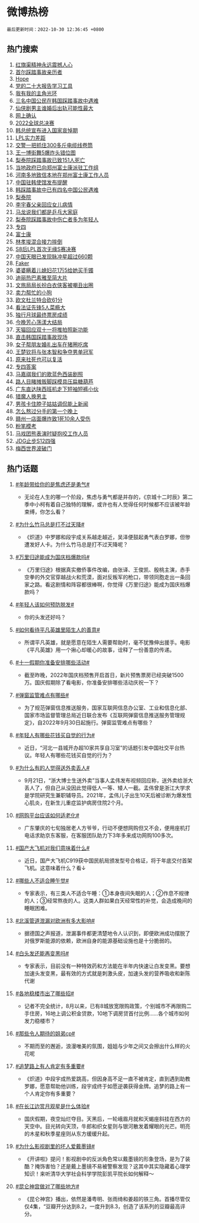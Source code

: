 # 微博热榜

`最后更新时间：2022-10-30 12:36:45 +0800`

## 热门搜索

1. [红旗渠精神永远震撼人心](https://m.weibo.cn/search?containerid=100103type%3D1%26t%3D10%26q%3D%23%E7%BA%A2%E6%97%97%E6%B8%A0%E7%B2%BE%E7%A5%9E%E6%B0%B8%E8%BF%9C%E9%9C%87%E6%92%BC%E4%BA%BA%E5%BF%83%23&stream_entry_id=51&isnewpage=1&extparam=seat%3D1%26c_type%3D51%26filter_type%3Drealtimehot%26pos%3D0%26dgr%3D0%26cate%3D10103%26display_time%3D1667104604%26pre_seqid%3D1667104283178921328164&luicode=10000011&lfid=106003type%253D25%2526t%253D3%2526disable_hot%253D1%2526filter_type%253Drealtimehot)
1. [首尔踩踏事故亲历者](https://m.weibo.cn/search?containerid=100103type%3D1%26t%3D10%26q%3D%23%E9%A6%96%E5%B0%94%E8%B8%A9%E8%B8%8F%E4%BA%8B%E6%95%85%E4%BA%B2%E5%8E%86%E8%80%85%23&stream_entry_id=31&isnewpage=1&extparam=seat%3D1%26realpos%3D1%26pos%3D0%26band_rank%3D1%26dgr%3D0%26flag%3D1%26c_type%3D31%26q%3D%2523%25E9%25A6%2596%25E5%25B0%2594%25E8%25B8%25A9%25E8%25B8%258F%25E4%25BA%258B%25E6%2595%2585%25E4%25BA%25B2%25E5%258E%2586%25E8%2580%2585%2523%26filter_type%3Drealtimehot%26cate%3D0%26lcate%3D5001%26display_time%3D1667104604%26pre_seqid%3D1667104283178921328164&luicode=10000011&lfid=106003type%253D25%2526t%253D3%2526disable_hot%253D1%2526filter_type%253Drealtimehot)
1. [Hope](https://m.weibo.cn/search?containerid=100103type%3D1%26t%3D10%26q%3DHope&stream_entry_id=31&isnewpage=1&extparam=seat%3D1%26realpos%3D2%26pos%3D1%26band_rank%3D2%26dgr%3D0%26flag%3D16%26c_type%3D31%26q%3DHope%26filter_type%3Drealtimehot%26cate%3D0%26lcate%3D5001%26display_time%3D1667104604%26pre_seqid%3D1667104283178921328164&luicode=10000011&lfid=106003type%253D25%2526t%253D3%2526disable_hot%253D1%2526filter_type%253Drealtimehot)
1. [党的二十大报告学习工具](https://m.weibo.cn/search?containerid=100103type%3D1%26t%3D10%26q%3D%23%E5%85%9A%E7%9A%84%E4%BA%8C%E5%8D%81%E5%A4%A7%E6%8A%A5%E5%91%8A%E5%AD%A6%E4%B9%A0%E5%B7%A5%E5%85%B7%23&stream_entry_id=31&isnewpage=1&extparam=seat%3D1%26realpos%3D3%26pos%3D2%26band_rank%3D3%26dgr%3D0%26flag%3D0%26c_type%3D31%26q%3D%2523%25E5%2585%259A%25E7%259A%2584%25E4%25BA%258C%25E5%258D%2581%25E5%25A4%25A7%25E6%258A%25A5%25E5%2591%258A%25E5%25AD%25A6%25E4%25B9%25A0%25E5%25B7%25A5%25E5%2585%25B7%2523%26filter_type%3Drealtimehot%26cate%3D0%26lcate%3D5001%26display_time%3D1667104604%26pre_seqid%3D1667104283178921328164&luicode=10000011&lfid=106003type%253D25%2526t%253D3%2526disable_hot%253D1%2526filter_type%253Drealtimehot)
1. [我有我的主角光环](https://m.weibo.cn/search?containerid=100103type%3D1%26t%3D10%26q%3D%23%E6%88%91%E6%9C%89%E6%88%91%E7%9A%84%E4%B8%BB%E8%A7%92%E5%85%89%E7%8E%AF%23&stream_entry_id=31&isnewpage=1&extparam=seat%3D1%26pos%3D3%26band_rank%3D4%26topic_ad%3D1%26dgr%3D0%26c_type%3D31%26q%3D%2523%25E6%2588%2591%25E6%259C%2589%25E6%2588%2591%25E7%259A%2584%25E4%25B8%25BB%25E8%25A7%2592%25E5%2585%2589%25E7%258E%25AF%2523%26filter_type%3Drealtimehot%26cate%3D0%26lcate%3D5001%26adid%3D169445%26display_time%3D1667104604%26pre_seqid%3D1667104283178921328164&luicode=10000011&lfid=106003type%253D25%2526t%253D3%2526disable_hot%253D1%2526filter_type%253Drealtimehot)
1. [三名中国公民在韩国踩踏事故中遇难](https://m.weibo.cn/search?containerid=100103type%3D1%26t%3D10%26q%3D%23%E4%B8%89%E5%90%8D%E4%B8%AD%E5%9B%BD%E5%85%AC%E6%B0%91%E5%9C%A8%E9%9F%A9%E5%9B%BD%E8%B8%A9%E8%B8%8F%E4%BA%8B%E6%95%85%E4%B8%AD%E9%81%87%E9%9A%BE%23&stream_entry_id=31&isnewpage=1&extparam=seat%3D1%26realpos%3D4%26pos%3D4%26band_rank%3D4%26dgr%3D0%26flag%3D16%26c_type%3D31%26q%3D%2523%25E4%25B8%2589%25E5%2590%258D%25E4%25B8%25AD%25E5%259B%25BD%25E5%2585%25AC%25E6%25B0%2591%25E5%259C%25A8%25E9%259F%25A9%25E5%259B%25BD%25E8%25B8%25A9%25E8%25B8%258F%25E4%25BA%258B%25E6%2595%2585%25E4%25B8%25AD%25E9%2581%2587%25E9%259A%25BE%2523%26filter_type%3Drealtimehot%26cate%3D0%26lcate%3D5001%26display_time%3D1667104604%26pre_seqid%3D1667104283178921328164&luicode=10000011&lfid=106003type%253D25%2526t%253D3%2526disable_hot%253D1%2526filter_type%253Drealtimehot)
1. [仙侠剧男主谁婚后出轨可能性最大](https://m.weibo.cn/search?containerid=100103type%3D1%26t%3D10%26q%3D%23%E4%BB%99%E4%BE%A0%E5%89%A7%E7%94%B7%E4%B8%BB%E8%B0%81%E5%A9%9A%E5%90%8E%E5%87%BA%E8%BD%A8%E5%8F%AF%E8%83%BD%E6%80%A7%E6%9C%80%E5%A4%A7%23&stream_entry_id=31&isnewpage=1&extparam=seat%3D1%26realpos%3D5%26pos%3D5%26band_rank%3D5%26dgr%3D0%26flag%3D0%26c_type%3D31%26q%3D%2523%25E4%25BB%2599%25E4%25BE%25A0%25E5%2589%25A7%25E7%2594%25B7%25E4%25B8%25BB%25E8%25B0%2581%25E5%25A9%259A%25E5%2590%258E%25E5%2587%25BA%25E8%25BD%25A8%25E5%258F%25AF%25E8%2583%25BD%25E6%2580%25A7%25E6%259C%2580%25E5%25A4%25A7%2523%26filter_type%3Drealtimehot%26cate%3D0%26lcate%3D5001%26display_time%3D1667104604%26pre_seqid%3D1667104283178921328164&luicode=10000011&lfid=106003type%253D25%2526t%253D3%2526disable_hot%253D1%2526filter_type%253Drealtimehot)
1. [网上确认](https://m.weibo.cn/search?containerid=100103type%3D1%26t%3D10%26q%3D%E7%BD%91%E4%B8%8A%E7%A1%AE%E8%AE%A4&stream_entry_id=31&isnewpage=1&extparam=seat%3D1%26realpos%3D6%26pos%3D6%26band_rank%3D6%26dgr%3D0%26flag%3D0%26c_type%3D31%26q%3D%25E7%25BD%2591%25E4%25B8%258A%25E7%25A1%25AE%25E8%25AE%25A4%26filter_type%3Drealtimehot%26cate%3D0%26lcate%3D5001%26display_time%3D1667104604%26pre_seqid%3D1667104283178921328164&luicode=10000011&lfid=106003type%253D25%2526t%253D3%2526disable_hot%253D1%2526filter_type%253Drealtimehot)
1. [2022全球总决赛](https://m.weibo.cn/search?containerid=100103type%3D1%26t%3D10%26q%3D%232022%E5%85%A8%E7%90%83%E6%80%BB%E5%86%B3%E8%B5%9B%23&stream_entry_id=31&isnewpage=1&extparam=seat%3D1%26pos%3D7%26band_rank%3D7%26topic_ad%3D1%26dgr%3D0%26c_type%3D31%26q%3D%25232022%25E5%2585%25A8%25E7%2590%2583%25E6%2580%25BB%25E5%2586%25B3%25E8%25B5%259B%2523%26filter_type%3Drealtimehot%26cate%3D0%26lcate%3D5001%26adid%3D169529%26display_time%3D1667104604%26pre_seqid%3D1667104283178921328164&luicode=10000011&lfid=106003type%253D25%2526t%253D3%2526disable_hot%253D1%2526filter_type%253Drealtimehot)
1. [韩总统宣布进入国家哀悼期](https://m.weibo.cn/search?containerid=100103type%3D1%26t%3D10%26q%3D%23%E9%9F%A9%E6%80%BB%E7%BB%9F%E5%AE%A3%E5%B8%83%E8%BF%9B%E5%85%A5%E5%9B%BD%E5%AE%B6%E5%93%80%E6%82%BC%E6%9C%9F%23&stream_entry_id=31&isnewpage=1&extparam=seat%3D1%26realpos%3D7%26pos%3D8%26band_rank%3D7%26dgr%3D0%26flag%3D2%26c_type%3D31%26q%3D%2523%25E9%259F%25A9%25E6%2580%25BB%25E7%25BB%259F%25E5%25AE%25A3%25E5%25B8%2583%25E8%25BF%259B%25E5%2585%25A5%25E5%259B%25BD%25E5%25AE%25B6%25E5%2593%2580%25E6%2582%25BC%25E6%259C%259F%2523%26filter_type%3Drealtimehot%26cate%3D0%26lcate%3D5001%26display_time%3D1667104604%26pre_seqid%3D1667104283178921328164&luicode=10000011&lfid=106003type%253D25%2526t%253D3%2526disable_hot%253D1%2526filter_type%253Drealtimehot)
1. [LPL实力差距](https://m.weibo.cn/search?containerid=100103type%3D1%26t%3D10%26q%3D%23LPL%E5%AE%9E%E5%8A%9B%E5%B7%AE%E8%B7%9D%23&stream_entry_id=31&isnewpage=1&extparam=seat%3D1%26realpos%3D8%26pos%3D9%26band_rank%3D8%26dgr%3D0%26flag%3D0%26c_type%3D31%26q%3D%2523LPL%25E5%25AE%259E%25E5%258A%259B%25E5%25B7%25AE%25E8%25B7%259D%2523%26filter_type%3Drealtimehot%26cate%3D0%26lcate%3D5001%26display_time%3D1667104604%26pre_seqid%3D1667104283178921328164&luicode=10000011&lfid=106003type%253D25%2526t%253D3%2526disable_hot%253D1%2526filter_type%253Drealtimehot)
1. [交警一把抓住300多斤电缆线卷筒](https://m.weibo.cn/search?containerid=100103type%3D1%26t%3D10%26q%3D%23%E4%BA%A4%E8%AD%A6%E4%B8%80%E6%8A%8A%E6%8A%93%E4%BD%8F300%E5%A4%9A%E6%96%A4%E7%94%B5%E7%BC%86%E7%BA%BF%E5%8D%B7%E7%AD%92%23&stream_entry_id=31&isnewpage=1&extparam=seat%3D1%26realpos%3D9%26pos%3D10%26band_rank%3D9%26dgr%3D0%26flag%3D1%26c_type%3D31%26q%3D%2523%25E4%25BA%25A4%25E8%25AD%25A6%25E4%25B8%2580%25E6%258A%258A%25E6%258A%2593%25E4%25BD%258F300%25E5%25A4%259A%25E6%2596%25A4%25E7%2594%25B5%25E7%25BC%2586%25E7%25BA%25BF%25E5%258D%25B7%25E7%25AD%2592%2523%26filter_type%3Drealtimehot%26cate%3D0%26lcate%3D5001%26display_time%3D1667104604%26pre_seqid%3D1667104283178921328164&luicode=10000011&lfid=106003type%253D25%2526t%253D3%2526disable_hot%253D1%2526filter_type%253Drealtimehot)
1. [王一博街舞5爆炸头错位图](https://m.weibo.cn/search?containerid=100103type%3D1%26t%3D10%26q%3D%23%E7%8E%8B%E4%B8%80%E5%8D%9A%E8%A1%97%E8%88%9E5%E7%88%86%E7%82%B8%E5%A4%B4%E9%94%99%E4%BD%8D%E5%9B%BE%23&stream_entry_id=31&isnewpage=1&extparam=seat%3D1%26realpos%3D10%26pos%3D11%26band_rank%3D10%26dgr%3D0%26flag%3D1%26c_type%3D31%26q%3D%2523%25E7%258E%258B%25E4%25B8%2580%25E5%258D%259A%25E8%25A1%2597%25E8%2588%259E5%25E7%2588%2586%25E7%2582%25B8%25E5%25A4%25B4%25E9%2594%2599%25E4%25BD%258D%25E5%259B%25BE%2523%26filter_type%3Drealtimehot%26cate%3D0%26lcate%3D5001%26display_time%3D1667104604%26pre_seqid%3D1667104283178921328164&luicode=10000011&lfid=106003type%253D25%2526t%253D3%2526disable_hot%253D1%2526filter_type%253Drealtimehot)
1. [梨泰院踩踏事故已致151人死亡](https://m.weibo.cn/search?containerid=100103type%3D1%26t%3D10%26q%3D%23%E6%A2%A8%E6%B3%B0%E9%99%A2%E8%B8%A9%E8%B8%8F%E4%BA%8B%E6%95%85%E5%B7%B2%E8%87%B4151%E4%BA%BA%E6%AD%BB%E4%BA%A1%23&stream_entry_id=31&isnewpage=1&extparam=seat%3D1%26realpos%3D11%26pos%3D12%26band_rank%3D11%26dgr%3D0%26flag%3D2%26c_type%3D31%26q%3D%2523%25E6%25A2%25A8%25E6%25B3%25B0%25E9%2599%25A2%25E8%25B8%25A9%25E8%25B8%258F%25E4%25BA%258B%25E6%2595%2585%25E5%25B7%25B2%25E8%2587%25B4151%25E4%25BA%25BA%25E6%25AD%25BB%25E4%25BA%25A1%2523%26filter_type%3Drealtimehot%26cate%3D0%26lcate%3D5001%26display_time%3D1667104604%26pre_seqid%3D1667104283178921328164&luicode=10000011&lfid=106003type%253D25%2526t%253D3%2526disable_hot%253D1%2526filter_type%253Drealtimehot)
1. [当地政府已向郑州富士康派驻工作组](https://m.weibo.cn/search?containerid=100103type%3D1%26t%3D10%26q%3D%23%E5%BD%93%E5%9C%B0%E6%94%BF%E5%BA%9C%E5%B7%B2%E5%90%91%E9%83%91%E5%B7%9E%E5%AF%8C%E5%A3%AB%E5%BA%B7%E6%B4%BE%E9%A9%BB%E5%B7%A5%E4%BD%9C%E7%BB%84%23&stream_entry_id=31&isnewpage=1&extparam=seat%3D1%26realpos%3D12%26pos%3D13%26band_rank%3D12%26dgr%3D0%26flag%3D1%26c_type%3D31%26q%3D%2523%25E5%25BD%2593%25E5%259C%25B0%25E6%2594%25BF%25E5%25BA%259C%25E5%25B7%25B2%25E5%2590%2591%25E9%2583%2591%25E5%25B7%259E%25E5%25AF%258C%25E5%25A3%25AB%25E5%25BA%25B7%25E6%25B4%25BE%25E9%25A9%25BB%25E5%25B7%25A5%25E4%25BD%259C%25E7%25BB%2584%2523%26filter_type%3Drealtimehot%26cate%3D0%26lcate%3D5001%26display_time%3D1667104604%26pre_seqid%3D1667104283178921328164&luicode=10000011&lfid=106003type%253D25%2526t%253D3%2526disable_hot%253D1%2526filter_type%253Drealtimehot)
1. [河南多地致信本地在郑州富士康工作人员](https://m.weibo.cn/search?containerid=100103type%3D1%26t%3D10%26q%3D%23%E6%B2%B3%E5%8D%97%E5%A4%9A%E5%9C%B0%E8%87%B4%E4%BF%A1%E6%9C%AC%E5%9C%B0%E5%9C%A8%E9%83%91%E5%B7%9E%E5%AF%8C%E5%A3%AB%E5%BA%B7%E5%B7%A5%E4%BD%9C%E4%BA%BA%E5%91%98%23&stream_entry_id=31&isnewpage=1&extparam=seat%3D1%26realpos%3D13%26pos%3D14%26band_rank%3D13%26dgr%3D0%26flag%3D2%26c_type%3D31%26q%3D%2523%25E6%25B2%25B3%25E5%258D%2597%25E5%25A4%259A%25E5%259C%25B0%25E8%2587%25B4%25E4%25BF%25A1%25E6%259C%25AC%25E5%259C%25B0%25E5%259C%25A8%25E9%2583%2591%25E5%25B7%259E%25E5%25AF%258C%25E5%25A3%25AB%25E5%25BA%25B7%25E5%25B7%25A5%25E4%25BD%259C%25E4%25BA%25BA%25E5%2591%2598%2523%26filter_type%3Drealtimehot%26cate%3D0%26lcate%3D5001%26display_time%3D1667104604%26pre_seqid%3D1667104283178921328164&luicode=10000011&lfid=106003type%253D25%2526t%253D3%2526disable_hot%253D1%2526filter_type%253Drealtimehot)
1. [中国驻韩使馆发布提醒](https://m.weibo.cn/search?containerid=100103type%3D1%26t%3D10%26q%3D%23%E4%B8%AD%E5%9B%BD%E9%A9%BB%E9%9F%A9%E4%BD%BF%E9%A6%86%E5%8F%91%E5%B8%83%E6%8F%90%E9%86%92%23&stream_entry_id=31&isnewpage=1&extparam=seat%3D1%26realpos%3D14%26pos%3D15%26band_rank%3D14%26dgr%3D0%26flag%3D1%26c_type%3D31%26q%3D%2523%25E4%25B8%25AD%25E5%259B%25BD%25E9%25A9%25BB%25E9%259F%25A9%25E4%25BD%25BF%25E9%25A6%2586%25E5%258F%2591%25E5%25B8%2583%25E6%258F%2590%25E9%2586%2592%2523%26filter_type%3Drealtimehot%26cate%3D0%26lcate%3D5001%26display_time%3D1667104604%26pre_seqid%3D1667104283178921328164&luicode=10000011&lfid=106003type%253D25%2526t%253D3%2526disable_hot%253D1%2526filter_type%253Drealtimehot)
1. [韩踩踏事故中已有四名中国公民遇难](https://m.weibo.cn/search?containerid=100103type%3D1%26t%3D10%26q%3D%23%E9%9F%A9%E8%B8%A9%E8%B8%8F%E4%BA%8B%E6%95%85%E4%B8%AD%E5%B7%B2%E6%9C%89%E5%9B%9B%E5%90%8D%E4%B8%AD%E5%9B%BD%E5%85%AC%E6%B0%91%E9%81%87%E9%9A%BE%23&stream_entry_id=31&isnewpage=1&extparam=seat%3D1%26realpos%3D15%26pos%3D16%26band_rank%3D15%26dgr%3D0%26flag%3D1%26c_type%3D31%26q%3D%2523%25E9%259F%25A9%25E8%25B8%25A9%25E8%25B8%258F%25E4%25BA%258B%25E6%2595%2585%25E4%25B8%25AD%25E5%25B7%25B2%25E6%259C%2589%25E5%259B%259B%25E5%2590%258D%25E4%25B8%25AD%25E5%259B%25BD%25E5%2585%25AC%25E6%25B0%2591%25E9%2581%2587%25E9%259A%25BE%2523%26filter_type%3Drealtimehot%26cate%3D0%26lcate%3D5001%26display_time%3D1667104604%26pre_seqid%3D1667104283178921328164&luicode=10000011&lfid=106003type%253D25%2526t%253D3%2526disable_hot%253D1%2526filter_type%253Drealtimehot)
1. [梨泰院](https://m.weibo.cn/search?containerid=100103type%3D1%26t%3D10%26q%3D%23%E6%A2%A8%E6%B3%B0%E9%99%A2%23&stream_entry_id=31&isnewpage=1&extparam=seat%3D1%26realpos%3D16%26pos%3D17%26band_rank%3D16%26dgr%3D0%26flag%3D2%26c_type%3D31%26q%3D%2523%25E6%25A2%25A8%25E6%25B3%25B0%25E9%2599%25A2%2523%26filter_type%3Drealtimehot%26cate%3D0%26lcate%3D5001%26display_time%3D1667104604%26pre_seqid%3D1667104283178921328164&luicode=10000011&lfid=106003type%253D25%2526t%253D3%2526disable_hot%253D1%2526filter_type%253Drealtimehot)
1. [李宇春父亲回应女儿病情](https://m.weibo.cn/search?containerid=100103type%3D1%26t%3D10%26q%3D%23%E6%9D%8E%E5%AE%87%E6%98%A5%E7%88%B6%E4%BA%B2%E5%9B%9E%E5%BA%94%E5%A5%B3%E5%84%BF%E7%97%85%E6%83%85%23&stream_entry_id=31&isnewpage=1&extparam=seat%3D1%26realpos%3D17%26pos%3D18%26band_rank%3D17%26dgr%3D0%26flag%3D2%26c_type%3D31%26q%3D%2523%25E6%259D%258E%25E5%25AE%2587%25E6%2598%25A5%25E7%2588%25B6%25E4%25BA%25B2%25E5%259B%259E%25E5%25BA%2594%25E5%25A5%25B3%25E5%2584%25BF%25E7%2597%2585%25E6%2583%2585%2523%26filter_type%3Drealtimehot%26cate%3D0%26lcate%3D5001%26display_time%3D1667104604%26pre_seqid%3D1667104283178921328164&luicode=10000011&lfid=106003type%253D25%2526t%253D3%2526disable_hot%253D1%2526filter_type%253Drealtimehot)
1. [马龙说我们都是乒乓大家庭](https://m.weibo.cn/search?containerid=100103type%3D1%26t%3D10%26q%3D%23%E9%A9%AC%E9%BE%99%E8%AF%B4%E6%88%91%E4%BB%AC%E9%83%BD%E6%98%AF%E4%B9%92%E4%B9%93%E5%A4%A7%E5%AE%B6%E5%BA%AD%23&stream_entry_id=31&isnewpage=1&extparam=seat%3D1%26realpos%3D18%26pos%3D19%26band_rank%3D18%26dgr%3D0%26flag%3D1%26c_type%3D31%26q%3D%2523%25E9%25A9%25AC%25E9%25BE%2599%25E8%25AF%25B4%25E6%2588%2591%25E4%25BB%25AC%25E9%2583%25BD%25E6%2598%25AF%25E4%25B9%2592%25E4%25B9%2593%25E5%25A4%25A7%25E5%25AE%25B6%25E5%25BA%25AD%2523%26filter_type%3Drealtimehot%26cate%3D0%26lcate%3D5001%26display_time%3D1667104604%26pre_seqid%3D1667104283178921328164&luicode=10000011&lfid=106003type%253D25%2526t%253D3%2526disable_hot%253D1%2526filter_type%253Drealtimehot)
1. [梨泰院踩踏事故中伤亡者多为年轻人](https://m.weibo.cn/search?containerid=100103type%3D1%26t%3D10%26q%3D%23%E6%A2%A8%E6%B3%B0%E9%99%A2%E8%B8%A9%E8%B8%8F%E4%BA%8B%E6%95%85%E4%B8%AD%E4%BC%A4%E4%BA%A1%E8%80%85%E5%A4%9A%E4%B8%BA%E5%B9%B4%E8%BD%BB%E4%BA%BA%23&stream_entry_id=31&isnewpage=1&extparam=seat%3D1%26realpos%3D19%26pos%3D20%26band_rank%3D19%26dgr%3D0%26flag%3D0%26c_type%3D31%26q%3D%2523%25E6%25A2%25A8%25E6%25B3%25B0%25E9%2599%25A2%25E8%25B8%25A9%25E8%25B8%258F%25E4%25BA%258B%25E6%2595%2585%25E4%25B8%25AD%25E4%25BC%25A4%25E4%25BA%25A1%25E8%2580%2585%25E5%25A4%259A%25E4%25B8%25BA%25E5%25B9%25B4%25E8%25BD%25BB%25E4%25BA%25BA%2523%26filter_type%3Drealtimehot%26cate%3D0%26lcate%3D5001%26display_time%3D1667104604%26pre_seqid%3D1667104283178921328164&luicode=10000011&lfid=106003type%253D25%2526t%253D3%2526disable_hot%253D1%2526filter_type%253Drealtimehot)
1. [专四](https://m.weibo.cn/search?containerid=100103type%3D1%26t%3D10%26q%3D%E4%B8%93%E5%9B%9B&stream_entry_id=31&isnewpage=1&extparam=seat%3D1%26realpos%3D20%26pos%3D21%26band_rank%3D20%26dgr%3D0%26flag%3D0%26c_type%3D31%26q%3D%25E4%25B8%2593%25E5%259B%259B%26filter_type%3Drealtimehot%26cate%3D0%26lcate%3D5001%26display_time%3D1667104604%26pre_seqid%3D1667104283178921328164&luicode=10000011&lfid=106003type%253D25%2526t%253D3%2526disable_hot%253D1%2526filter_type%253Drealtimehot)
1. [富士康](https://m.weibo.cn/search?containerid=100103type%3D1%26t%3D10%26q%3D%E5%AF%8C%E5%A3%AB%E5%BA%B7&stream_entry_id=31&isnewpage=1&extparam=seat%3D1%26realpos%3D21%26pos%3D22%26band_rank%3D21%26dgr%3D0%26flag%3D2%26c_type%3D31%26q%3D%25E5%25AF%258C%25E5%25A3%25AB%25E5%25BA%25B7%26filter_type%3Drealtimehot%26cate%3D0%26lcate%3D5001%26display_time%3D1667104604%26pre_seqid%3D1667104283178921328164&luicode=10000011&lfid=106003type%253D25%2526t%253D3%2526disable_hot%253D1%2526filter_type%253Drealtimehot)
1. [林孝埈混合接力摔倒](https://m.weibo.cn/search?containerid=100103type%3D1%26t%3D10%26q%3D%23%E6%9E%97%E5%AD%9D%E5%9F%88%E6%B7%B7%E5%90%88%E6%8E%A5%E5%8A%9B%E6%91%94%E5%80%92%23&stream_entry_id=31&isnewpage=1&extparam=seat%3D1%26realpos%3D22%26pos%3D23%26band_rank%3D22%26dgr%3D0%26flag%3D0%26c_type%3D31%26q%3D%2523%25E6%259E%2597%25E5%25AD%259D%25E5%259F%2588%25E6%25B7%25B7%25E5%2590%2588%25E6%258E%25A5%25E5%258A%259B%25E6%2591%2594%25E5%2580%2592%2523%26filter_type%3Drealtimehot%26cate%3D0%26lcate%3D5001%26display_time%3D1667104604%26pre_seqid%3D1667104283178921328164&luicode=10000011&lfid=106003type%253D25%2526t%253D3%2526disable_hot%253D1%2526filter_type%253Drealtimehot)
1. [S8后LPL首次无缘S赛决赛](https://m.weibo.cn/search?containerid=100103type%3D1%26t%3D10%26q%3D%23S8%E5%90%8ELPL%E9%A6%96%E6%AC%A1%E6%97%A0%E7%BC%98S%E8%B5%9B%E5%86%B3%E8%B5%9B%23&stream_entry_id=31&isnewpage=1&extparam=seat%3D1%26realpos%3D23%26pos%3D24%26band_rank%3D23%26dgr%3D0%26flag%3D0%26c_type%3D31%26q%3D%2523S8%25E5%2590%258ELPL%25E9%25A6%2596%25E6%25AC%25A1%25E6%2597%25A0%25E7%25BC%2598S%25E8%25B5%259B%25E5%2586%25B3%25E8%25B5%259B%2523%26filter_type%3Drealtimehot%26cate%3D0%26lcate%3D5001%26display_time%3D1667104604%26pre_seqid%3D1667104283178921328164&luicode=10000011&lfid=106003type%253D25%2526t%253D3%2526disable_hot%253D1%2526filter_type%253Drealtimehot)
1. [中国天眼已发现脉冲星超过660颗](https://m.weibo.cn/search?containerid=100103type%3D1%26t%3D10%26q%3D%23%E4%B8%AD%E5%9B%BD%E5%A4%A9%E7%9C%BC%E5%B7%B2%E5%8F%91%E7%8E%B0%E8%84%89%E5%86%B2%E6%98%9F%E8%B6%85%E8%BF%87660%E9%A2%97%23&stream_entry_id=31&isnewpage=1&extparam=seat%3D1%26realpos%3D24%26pos%3D25%26band_rank%3D24%26dgr%3D0%26flag%3D1%26c_type%3D31%26q%3D%2523%25E4%25B8%25AD%25E5%259B%25BD%25E5%25A4%25A9%25E7%259C%25BC%25E5%25B7%25B2%25E5%258F%2591%25E7%258E%25B0%25E8%2584%2589%25E5%2586%25B2%25E6%2598%259F%25E8%25B6%2585%25E8%25BF%2587660%25E9%25A2%2597%2523%26filter_type%3Drealtimehot%26cate%3D0%26lcate%3D5001%26display_time%3D1667104604%26pre_seqid%3D1667104283178921328164&luicode=10000011&lfid=106003type%253D25%2526t%253D3%2526disable_hot%253D1%2526filter_type%253Drealtimehot)
1. [Faker](https://m.weibo.cn/search?containerid=100103type%3D1%26t%3D10%26q%3DFaker&stream_entry_id=31&isnewpage=1&extparam=seat%3D1%26realpos%3D25%26pos%3D26%26band_rank%3D25%26dgr%3D0%26flag%3D0%26c_type%3D31%26q%3DFaker%26filter_type%3Drealtimehot%26cate%3D0%26lcate%3D5001%26display_time%3D1667104604%26pre_seqid%3D1667104283178921328164&luicode=10000011&lfid=106003type%253D25%2526t%253D3%2526disable_hot%253D1%2526filter_type%253Drealtimehot)
1. [婆婆瞒着儿媳妇花1万5给她买手镯](https://m.weibo.cn/search?containerid=100103type%3D1%26t%3D10%26q%3D%23%E5%A9%86%E5%A9%86%E7%9E%92%E7%9D%80%E5%84%BF%E5%AA%B3%E5%A6%87%E8%8A%B11%E4%B8%875%E7%BB%99%E5%A5%B9%E4%B9%B0%E6%89%8B%E9%95%AF%23&stream_entry_id=31&isnewpage=1&extparam=seat%3D1%26realpos%3D26%26pos%3D27%26band_rank%3D26%26dgr%3D0%26flag%3D0%26c_type%3D31%26q%3D%2523%25E5%25A9%2586%25E5%25A9%2586%25E7%259E%2592%25E7%259D%2580%25E5%2584%25BF%25E5%25AA%25B3%25E5%25A6%2587%25E8%258A%25B11%25E4%25B8%25875%25E7%25BB%2599%25E5%25A5%25B9%25E4%25B9%25B0%25E6%2589%258B%25E9%2595%25AF%2523%26filter_type%3Drealtimehot%26cate%3D0%26lcate%3D5001%26display_time%3D1667104604%26pre_seqid%3D1667104283178921328164&luicode=10000011&lfid=106003type%253D25%2526t%253D3%2526disable_hot%253D1%2526filter_type%253Drealtimehot)
1. [迪丽热巴素雅至简大片](https://m.weibo.cn/search?containerid=100103type%3D1%26t%3D10%26q%3D%23%E8%BF%AA%E4%B8%BD%E7%83%AD%E5%B7%B4%E7%B4%A0%E9%9B%85%E8%87%B3%E7%AE%80%E5%A4%A7%E7%89%87%23&stream_entry_id=31&isnewpage=1&extparam=seat%3D1%26realpos%3D27%26pos%3D28%26band_rank%3D27%26dgr%3D0%26flag%3D1%26c_type%3D31%26q%3D%2523%25E8%25BF%25AA%25E4%25B8%25BD%25E7%2583%25AD%25E5%25B7%25B4%25E7%25B4%25A0%25E9%259B%2585%25E8%2587%25B3%25E7%25AE%2580%25E5%25A4%25A7%25E7%2589%2587%2523%26filter_type%3Drealtimehot%26cate%3D0%26lcate%3D5001%26display_time%3D1667104604%26pre_seqid%3D1667104283178921328164&luicode=10000011&lfid=106003type%253D25%2526t%253D3%2526disable_hot%253D1%2526filter_type%253Drealtimehot)
1. [文旅局局长扮白衣侠客被嘲丑出圈](https://m.weibo.cn/search?containerid=100103type%3D1%26t%3D10%26q%3D%23%E6%96%87%E6%97%85%E5%B1%80%E5%B1%80%E9%95%BF%E6%89%AE%E7%99%BD%E8%A1%A3%E4%BE%A0%E5%AE%A2%E8%A2%AB%E5%98%B2%E4%B8%91%E5%87%BA%E5%9C%88%23&stream_entry_id=31&isnewpage=1&extparam=seat%3D1%26realpos%3D28%26pos%3D29%26band_rank%3D28%26dgr%3D0%26flag%3D0%26c_type%3D31%26q%3D%2523%25E6%2596%2587%25E6%2597%2585%25E5%25B1%2580%25E5%25B1%2580%25E9%2595%25BF%25E6%2589%25AE%25E7%2599%25BD%25E8%25A1%25A3%25E4%25BE%25A0%25E5%25AE%25A2%25E8%25A2%25AB%25E5%2598%25B2%25E4%25B8%2591%25E5%2587%25BA%25E5%259C%2588%2523%26filter_type%3Drealtimehot%26cate%3D0%26lcate%3D5001%26display_time%3D1667104604%26pre_seqid%3D1667104283178921328164&luicode=10000011&lfid=106003type%253D25%2526t%253D3%2526disable_hot%253D1%2526filter_type%253Drealtimehot)
1. [卖力帮忙的小狗](https://m.weibo.cn/search?containerid=100103type%3D1%26t%3D10%26q%3D%23%E5%8D%96%E5%8A%9B%E5%B8%AE%E5%BF%99%E7%9A%84%E5%B0%8F%E7%8B%97%23&stream_entry_id=31&isnewpage=1&extparam=seat%3D1%26realpos%3D29%26pos%3D30%26band_rank%3D29%26dgr%3D0%26flag%3D0%26c_type%3D31%26q%3D%2523%25E5%258D%2596%25E5%258A%259B%25E5%25B8%25AE%25E5%25BF%2599%25E7%259A%2584%25E5%25B0%258F%25E7%258B%2597%2523%26filter_type%3Drealtimehot%26cate%3D0%26lcate%3D5001%26display_time%3D1667104604%26pre_seqid%3D1667104283178921328164&luicode=10000011&lfid=106003type%253D25%2526t%253D3%2526disable_hot%253D1%2526filter_type%253Drealtimehot)
1. [欧文杜兰特合砍61分](https://m.weibo.cn/search?containerid=100103type%3D1%26t%3D10%26q%3D%23%E6%AC%A7%E6%96%87%E6%9D%9C%E5%85%B0%E7%89%B9%E5%90%88%E7%A0%8D61%E5%88%86%23&stream_entry_id=31&isnewpage=1&extparam=seat%3D1%26realpos%3D30%26pos%3D31%26band_rank%3D30%26dgr%3D0%26flag%3D0%26c_type%3D31%26q%3D%2523%25E6%25AC%25A7%25E6%2596%2587%25E6%259D%259C%25E5%2585%25B0%25E7%2589%25B9%25E5%2590%2588%25E7%25A0%258D61%25E5%2588%2586%2523%26filter_type%3Drealtimehot%26cate%3D0%26lcate%3D5001%26display_time%3D1667104604%26pre_seqid%3D1667104283178921328164&luicode=10000011&lfid=106003type%253D25%2526t%253D3%2526disable_hot%253D1%2526filter_type%253Drealtimehot)
1. [看法证先锋5人菜瘾大](https://m.weibo.cn/search?containerid=100103type%3D1%26t%3D10%26q%3D%23%E7%9C%8B%E6%B3%95%E8%AF%81%E5%85%88%E9%94%8B5%E4%BA%BA%E8%8F%9C%E7%98%BE%E5%A4%A7%23&stream_entry_id=31&isnewpage=1&extparam=seat%3D1%26realpos%3D31%26pos%3D32%26band_rank%3D31%26dgr%3D0%26flag%3D1%26c_type%3D31%26q%3D%2523%25E7%259C%258B%25E6%25B3%2595%25E8%25AF%2581%25E5%2585%2588%25E9%2594%258B5%25E4%25BA%25BA%25E8%258F%259C%25E7%2598%25BE%25E5%25A4%25A7%2523%26filter_type%3Drealtimehot%26cate%3D0%26lcate%3D5001%26display_time%3D1667104604%26pre_seqid%3D1667104283178921328164&luicode=10000011&lfid=106003type%253D25%2526t%253D3%2526disable_hot%253D1%2526filter_type%253Drealtimehot)
1. [独行月球最终票房成绩](https://m.weibo.cn/search?containerid=100103type%3D1%26t%3D10%26q%3D%23%E7%8B%AC%E8%A1%8C%E6%9C%88%E7%90%83%E6%9C%80%E7%BB%88%E7%A5%A8%E6%88%BF%E6%88%90%E7%BB%A9%23&stream_entry_id=31&isnewpage=1&extparam=seat%3D1%26realpos%3D32%26pos%3D33%26band_rank%3D32%26dgr%3D0%26flag%3D0%26c_type%3D31%26q%3D%2523%25E7%258B%25AC%25E8%25A1%258C%25E6%259C%2588%25E7%2590%2583%25E6%259C%2580%25E7%25BB%2588%25E7%25A5%25A8%25E6%2588%25BF%25E6%2588%2590%25E7%25BB%25A9%2523%26filter_type%3Drealtimehot%26cate%3D0%26lcate%3D5001%26display_time%3D1667104604%26pre_seqid%3D1667104283178921328164&luicode=10000011&lfid=106003type%253D25%2526t%253D3%2526disable_hot%253D1%2526filter_type%253Drealtimehot)
1. [今晚芳心荡漾大结局](https://m.weibo.cn/search?containerid=100103type%3D1%26t%3D10%26q%3D%23%E4%BB%8A%E6%99%9A%E8%8A%B3%E5%BF%83%E8%8D%A1%E6%BC%BE%E5%A4%A7%E7%BB%93%E5%B1%80%23&stream_entry_id=31&isnewpage=1&extparam=seat%3D1%26realpos%3D33%26pos%3D34%26band_rank%3D33%26dgr%3D0%26flag%3D0%26c_type%3D31%26q%3D%2523%25E4%25BB%258A%25E6%2599%259A%25E8%258A%25B3%25E5%25BF%2583%25E8%258D%25A1%25E6%25BC%25BE%25E5%25A4%25A7%25E7%25BB%2593%25E5%25B1%2580%2523%26filter_type%3Drealtimehot%26cate%3D0%26lcate%3D5001%26display_time%3D1667104604%26pre_seqid%3D1667104283178921328164&luicode=10000011&lfid=106003type%253D25%2526t%253D3%2526disable_hot%253D1%2526filter_type%253Drealtimehot)
1. [天猫回应双十一将推拍照新功能](https://m.weibo.cn/search?containerid=100103type%3D1%26t%3D10%26q%3D%23%E5%A4%A9%E7%8C%AB%E5%9B%9E%E5%BA%94%E5%8F%8C%E5%8D%81%E4%B8%80%E5%B0%86%E6%8E%A8%E6%8B%8D%E7%85%A7%E6%96%B0%E5%8A%9F%E8%83%BD%23&stream_entry_id=31&isnewpage=1&extparam=seat%3D1%26realpos%3D34%26pos%3D35%26band_rank%3D34%26dgr%3D0%26flag%3D1%26c_type%3D31%26q%3D%2523%25E5%25A4%25A9%25E7%258C%25AB%25E5%259B%259E%25E5%25BA%2594%25E5%258F%258C%25E5%258D%2581%25E4%25B8%2580%25E5%25B0%2586%25E6%258E%25A8%25E6%258B%258D%25E7%2585%25A7%25E6%2596%25B0%25E5%258A%259F%25E8%2583%25BD%2523%26filter_type%3Drealtimehot%26cate%3D0%26lcate%3D5001%26display_time%3D1667104604%26pre_seqid%3D1667104283178921328164&luicode=10000011&lfid=106003type%253D25%2526t%253D3%2526disable_hot%253D1%2526filter_type%253Drealtimehot)
1. [直击韩国踩踏事故现场](https://m.weibo.cn/search?containerid=100103type%3D1%26t%3D10%26q%3D%23%E7%9B%B4%E5%87%BB%E9%9F%A9%E5%9B%BD%E8%B8%A9%E8%B8%8F%E4%BA%8B%E6%95%85%E7%8E%B0%E5%9C%BA%23&stream_entry_id=31&isnewpage=1&extparam=seat%3D1%26realpos%3D35%26pos%3D36%26band_rank%3D35%26dgr%3D0%26flag%3D1%26c_type%3D31%26q%3D%2523%25E7%259B%25B4%25E5%2587%25BB%25E9%259F%25A9%25E5%259B%25BD%25E8%25B8%25A9%25E8%25B8%258F%25E4%25BA%258B%25E6%2595%2585%25E7%258E%25B0%25E5%259C%25BA%2523%26filter_type%3Drealtimehot%26cate%3D0%26lcate%3D5001%26display_time%3D1667104604%26pre_seqid%3D1667104283178921328164&luicode=10000011&lfid=106003type%253D25%2526t%253D3%2526disable_hot%253D1%2526filter_type%253Drealtimehot)
1. [女子帮朋友婚礼出车在猪圈吃席](https://m.weibo.cn/search?containerid=100103type%3D1%26t%3D10%26q%3D%23%E5%A5%B3%E5%AD%90%E5%B8%AE%E6%9C%8B%E5%8F%8B%E5%A9%9A%E7%A4%BC%E5%87%BA%E8%BD%A6%E5%9C%A8%E7%8C%AA%E5%9C%88%E5%90%83%E5%B8%AD%23&stream_entry_id=31&isnewpage=1&extparam=seat%3D1%26realpos%3D36%26pos%3D37%26band_rank%3D36%26dgr%3D0%26flag%3D0%26c_type%3D31%26q%3D%2523%25E5%25A5%25B3%25E5%25AD%2590%25E5%25B8%25AE%25E6%259C%258B%25E5%258F%258B%25E5%25A9%259A%25E7%25A4%25BC%25E5%2587%25BA%25E8%25BD%25A6%25E5%259C%25A8%25E7%258C%25AA%25E5%259C%2588%25E5%2590%2583%25E5%25B8%25AD%2523%26filter_type%3Drealtimehot%26cate%3D0%26lcate%3D5001%26display_time%3D1667104604%26pre_seqid%3D1667104283178921328164&luicode=10000011&lfid=106003type%253D25%2526t%253D3%2526disable_hot%253D1%2526filter_type%253Drealtimehot)
1. [王楚钦将与张本智和争夺男单冠军](https://m.weibo.cn/search?containerid=100103type%3D1%26t%3D10%26q%3D%23%E7%8E%8B%E6%A5%9A%E9%92%A6%E5%B0%86%E4%B8%8E%E5%BC%A0%E6%9C%AC%E6%99%BA%E5%92%8C%E4%BA%89%E5%A4%BA%E7%94%B7%E5%8D%95%E5%86%A0%E5%86%9B%23&stream_entry_id=31&isnewpage=1&extparam=seat%3D1%26realpos%3D37%26pos%3D38%26band_rank%3D37%26dgr%3D0%26flag%3D0%26c_type%3D31%26q%3D%2523%25E7%258E%258B%25E6%25A5%259A%25E9%2592%25A6%25E5%25B0%2586%25E4%25B8%258E%25E5%25BC%25A0%25E6%259C%25AC%25E6%2599%25BA%25E5%2592%258C%25E4%25BA%2589%25E5%25A4%25BA%25E7%2594%25B7%25E5%258D%2595%25E5%2586%25A0%25E5%2586%259B%2523%26filter_type%3Drealtimehot%26cate%3D0%26lcate%3D5001%26display_time%3D1667104604%26pre_seqid%3D1667104283178921328164&luicode=10000011&lfid=106003type%253D25%2526t%253D3%2526disable_hot%253D1%2526filter_type%253Drealtimehot)
1. [原来社死也可以复活](https://m.weibo.cn/search?containerid=100103type%3D1%26t%3D10%26q%3D%23%E5%8E%9F%E6%9D%A5%E7%A4%BE%E6%AD%BB%E4%B9%9F%E5%8F%AF%E4%BB%A5%E5%A4%8D%E6%B4%BB%23&stream_entry_id=31&isnewpage=1&extparam=seat%3D1%26realpos%3D38%26pos%3D39%26band_rank%3D38%26dgr%3D0%26flag%3D0%26c_type%3D31%26q%3D%2523%25E5%258E%259F%25E6%259D%25A5%25E7%25A4%25BE%25E6%25AD%25BB%25E4%25B9%259F%25E5%258F%25AF%25E4%25BB%25A5%25E5%25A4%258D%25E6%25B4%25BB%2523%26filter_type%3Drealtimehot%26cate%3D0%26lcate%3D5001%26display_time%3D1667104604%26pre_seqid%3D1667104283178921328164&luicode=10000011&lfid=106003type%253D25%2526t%253D3%2526disable_hot%253D1%2526filter_type%253Drealtimehot)
1. [专四答案](https://m.weibo.cn/search?containerid=100103type%3D1%26t%3D10%26q%3D%E4%B8%93%E5%9B%9B%E7%AD%94%E6%A1%88&stream_entry_id=31&isnewpage=1&extparam=seat%3D1%26realpos%3D39%26pos%3D40%26band_rank%3D39%26dgr%3D0%26flag%3D1%26c_type%3D31%26q%3D%25E4%25B8%2593%25E5%259B%259B%25E7%25AD%2594%25E6%25A1%2588%26filter_type%3Drealtimehot%26cate%3D0%26lcate%3D5001%26display_time%3D1667104604%26pre_seqid%3D1667104283178921328164&luicode=10000011&lfid=106003type%253D25%2526t%253D3%2526disable_hot%253D1%2526filter_type%253Drealtimehot)
1. [马嘉祺我们的歌蓝色西装剧照](https://m.weibo.cn/search?containerid=100103type%3D1%26t%3D10%26q%3D%23%E9%A9%AC%E5%98%89%E7%A5%BA%E6%88%91%E4%BB%AC%E7%9A%84%E6%AD%8C%E8%93%9D%E8%89%B2%E8%A5%BF%E8%A3%85%E5%89%A7%E7%85%A7%23&stream_entry_id=31&isnewpage=1&extparam=seat%3D1%26realpos%3D40%26pos%3D41%26band_rank%3D40%26dgr%3D0%26flag%3D1%26c_type%3D31%26q%3D%2523%25E9%25A9%25AC%25E5%2598%2589%25E7%25A5%25BA%25E6%2588%2591%25E4%25BB%25AC%25E7%259A%2584%25E6%25AD%258C%25E8%2593%259D%25E8%2589%25B2%25E8%25A5%25BF%25E8%25A3%2585%25E5%2589%25A7%25E7%2585%25A7%2523%26filter_type%3Drealtimehot%26cate%3D0%26lcate%3D5001%26display_time%3D1667104604%26pre_seqid%3D1667104283178921328164&luicode=10000011&lfid=106003type%253D25%2526t%253D3%2526disable_hot%253D1%2526filter_type%253Drealtimehot)
1. [路人目睹摊贩脚踩模具压扁糖葫芦](https://m.weibo.cn/search?containerid=100103type%3D1%26t%3D10%26q%3D%23%E8%B7%AF%E4%BA%BA%E7%9B%AE%E7%9D%B9%E6%91%8A%E8%B4%A9%E8%84%9A%E8%B8%A9%E6%A8%A1%E5%85%B7%E5%8E%8B%E6%89%81%E7%B3%96%E8%91%AB%E8%8A%A6%23&stream_entry_id=31&isnewpage=1&extparam=seat%3D1%26realpos%3D41%26pos%3D42%26band_rank%3D41%26dgr%3D0%26flag%3D0%26c_type%3D31%26q%3D%2523%25E8%25B7%25AF%25E4%25BA%25BA%25E7%259B%25AE%25E7%259D%25B9%25E6%2591%258A%25E8%25B4%25A9%25E8%2584%259A%25E8%25B8%25A9%25E6%25A8%25A1%25E5%2585%25B7%25E5%258E%258B%25E6%2589%2581%25E7%25B3%2596%25E8%2591%25AB%25E8%258A%25A6%2523%26filter_type%3Drealtimehot%26cate%3D0%26lcate%3D5001%26display_time%3D1667104604%26pre_seqid%3D1667104283178921328164&luicode=10000011&lfid=106003type%253D25%2526t%253D3%2526disable_hot%253D1%2526filter_type%253Drealtimehot)
1. [广东直达陕西班机走下短袖短裤小伙](https://m.weibo.cn/search?containerid=100103type%3D1%26t%3D10%26q%3D%23%E5%B9%BF%E4%B8%9C%E7%9B%B4%E8%BE%BE%E9%99%95%E8%A5%BF%E7%8F%AD%E6%9C%BA%E8%B5%B0%E4%B8%8B%E7%9F%AD%E8%A2%96%E7%9F%AD%E8%A3%A4%E5%B0%8F%E4%BC%99%23&stream_entry_id=31&isnewpage=1&extparam=seat%3D1%26realpos%3D42%26pos%3D43%26band_rank%3D42%26dgr%3D0%26flag%3D0%26c_type%3D31%26q%3D%2523%25E5%25B9%25BF%25E4%25B8%259C%25E7%259B%25B4%25E8%25BE%25BE%25E9%2599%2595%25E8%25A5%25BF%25E7%258F%25AD%25E6%259C%25BA%25E8%25B5%25B0%25E4%25B8%258B%25E7%259F%25AD%25E8%25A2%2596%25E7%259F%25AD%25E8%25A3%25A4%25E5%25B0%258F%25E4%25BC%2599%2523%26filter_type%3Drealtimehot%26cate%3D0%26lcate%3D5001%26display_time%3D1667104604%26pre_seqid%3D1667104283178921328164&luicode=10000011&lfid=106003type%253D25%2526t%253D3%2526disable_hot%253D1%2526filter_type%253Drealtimehot)
1. [猎魔人换男主](https://m.weibo.cn/search?containerid=100103type%3D1%26t%3D10%26q%3D%23%E7%8C%8E%E9%AD%94%E4%BA%BA%E6%8D%A2%E7%94%B7%E4%B8%BB%23&stream_entry_id=31&isnewpage=1&extparam=seat%3D1%26realpos%3D43%26pos%3D44%26band_rank%3D43%26dgr%3D0%26flag%3D1%26c_type%3D31%26q%3D%2523%25E7%258C%258E%25E9%25AD%2594%25E4%25BA%25BA%25E6%258D%25A2%25E7%2594%25B7%25E4%25B8%25BB%2523%26filter_type%3Drealtimehot%26cate%3D0%26lcate%3D5001%26display_time%3D1667104604%26pre_seqid%3D1667104283178921328164&luicode=10000011&lfid=106003type%253D25%2526t%253D3%2526disable_hot%253D1%2526filter_type%253Drealtimehot)
1. [男孩卡住脖子姑姑调侃能上新闻](https://m.weibo.cn/search?containerid=100103type%3D1%26t%3D10%26q%3D%23%E7%94%B7%E5%AD%A9%E5%8D%A1%E4%BD%8F%E8%84%96%E5%AD%90%E5%A7%91%E5%A7%91%E8%B0%83%E4%BE%83%E8%83%BD%E4%B8%8A%E6%96%B0%E9%97%BB%23&stream_entry_id=31&isnewpage=1&extparam=seat%3D1%26realpos%3D44%26pos%3D45%26band_rank%3D44%26dgr%3D0%26flag%3D0%26c_type%3D31%26q%3D%2523%25E7%2594%25B7%25E5%25AD%25A9%25E5%258D%25A1%25E4%25BD%258F%25E8%2584%2596%25E5%25AD%2590%25E5%25A7%2591%25E5%25A7%2591%25E8%25B0%2583%25E4%25BE%2583%25E8%2583%25BD%25E4%25B8%258A%25E6%2596%25B0%25E9%2597%25BB%2523%26filter_type%3Drealtimehot%26cate%3D0%26lcate%3D5001%26display_time%3D1667104604%26pre_seqid%3D1667104283178921328164&luicode=10000011&lfid=106003type%253D25%2526t%253D3%2526disable_hot%253D1%2526filter_type%253Drealtimehot)
1. [怎么熬过分手的第一个晚上](https://m.weibo.cn/search?containerid=100103type%3D1%26t%3D10%26q%3D%23%E6%80%8E%E4%B9%88%E7%86%AC%E8%BF%87%E5%88%86%E6%89%8B%E7%9A%84%E7%AC%AC%E4%B8%80%E4%B8%AA%E6%99%9A%E4%B8%8A%23&stream_entry_id=31&isnewpage=1&extparam=seat%3D1%26realpos%3D45%26pos%3D46%26band_rank%3D45%26dgr%3D0%26flag%3D0%26c_type%3D31%26q%3D%2523%25E6%2580%258E%25E4%25B9%2588%25E7%2586%25AC%25E8%25BF%2587%25E5%2588%2586%25E6%2589%258B%25E7%259A%2584%25E7%25AC%25AC%25E4%25B8%2580%25E4%25B8%25AA%25E6%2599%259A%25E4%25B8%258A%2523%26filter_type%3Drealtimehot%26cate%3D0%26lcate%3D5001%26display_time%3D1667104604%26pre_seqid%3D1667104283178921328164&luicode=10000011&lfid=106003type%253D25%2526t%253D3%2526disable_hot%253D1%2526filter_type%253Drealtimehot)
1. [赣州一店面爆炸致1死10余人受伤](https://m.weibo.cn/search?containerid=100103type%3D1%26t%3D10%26q%3D%23%E8%B5%A3%E5%B7%9E%E4%B8%80%E5%BA%97%E9%9D%A2%E7%88%86%E7%82%B8%E8%87%B41%E6%AD%BB10%E4%BD%99%E4%BA%BA%E5%8F%97%E4%BC%A4%23&stream_entry_id=31&isnewpage=1&extparam=seat%3D1%26realpos%3D46%26pos%3D47%26band_rank%3D46%26dgr%3D0%26flag%3D0%26c_type%3D31%26q%3D%2523%25E8%25B5%25A3%25E5%25B7%259E%25E4%25B8%2580%25E5%25BA%2597%25E9%259D%25A2%25E7%2588%2586%25E7%2582%25B8%25E8%2587%25B41%25E6%25AD%25BB10%25E4%25BD%2599%25E4%25BA%25BA%25E5%258F%2597%25E4%25BC%25A4%2523%26filter_type%3Drealtimehot%26cate%3D0%26lcate%3D5001%26display_time%3D1667104604%26pre_seqid%3D1667104283178921328164&luicode=10000011&lfid=106003type%253D25%2526t%253D3%2526disable_hot%253D1%2526filter_type%253Drealtimehot)
1. [粉笔模考](https://m.weibo.cn/search?containerid=100103type%3D1%26t%3D10%26q%3D%23%E7%B2%89%E7%AC%94%E6%A8%A1%E8%80%83%23&stream_entry_id=31&isnewpage=1&extparam=seat%3D1%26realpos%3D47%26pos%3D48%26band_rank%3D47%26dgr%3D0%26flag%3D1%26c_type%3D31%26q%3D%2523%25E7%25B2%2589%25E7%25AC%2594%25E6%25A8%25A1%25E8%2580%2583%2523%26filter_type%3Drealtimehot%26cate%3D0%26lcate%3D5001%26display_time%3D1667104604%26pre_seqid%3D1667104283178921328164&luicode=10000011&lfid=106003type%253D25%2526t%253D3%2526disable_hot%253D1%2526filter_type%253Drealtimehot)
1. [马戏团熊表演时疑抱咬工作人员](https://m.weibo.cn/search?containerid=100103type%3D1%26t%3D10%26q%3D%23%E9%A9%AC%E6%88%8F%E5%9B%A2%E7%86%8A%E8%A1%A8%E6%BC%94%E6%97%B6%E7%96%91%E6%8A%B1%E5%92%AC%E5%B7%A5%E4%BD%9C%E4%BA%BA%E5%91%98%23&stream_entry_id=31&isnewpage=1&extparam=seat%3D1%26realpos%3D48%26pos%3D49%26band_rank%3D48%26dgr%3D0%26flag%3D1%26c_type%3D31%26q%3D%2523%25E9%25A9%25AC%25E6%2588%258F%25E5%259B%25A2%25E7%2586%258A%25E8%25A1%25A8%25E6%25BC%2594%25E6%2597%25B6%25E7%2596%2591%25E6%258A%25B1%25E5%2592%25AC%25E5%25B7%25A5%25E4%25BD%259C%25E4%25BA%25BA%25E5%2591%2598%2523%26filter_type%3Drealtimehot%26cate%3D0%26lcate%3D5001%26display_time%3D1667104604%26pre_seqid%3D1667104283178921328164&luicode=10000011&lfid=106003type%253D25%2526t%253D3%2526disable_hot%253D1%2526filter_type%253Drealtimehot)
1. [JDG止步S12四强](https://m.weibo.cn/search?containerid=100103type%3D1%26t%3D10%26q%3D%23JDG%E6%AD%A2%E6%AD%A5S12%E5%9B%9B%E5%BC%BA%23&stream_entry_id=31&isnewpage=1&extparam=seat%3D1%26realpos%3D49%26pos%3D50%26band_rank%3D49%26dgr%3D0%26flag%3D0%26c_type%3D31%26q%3D%2523JDG%25E6%25AD%25A2%25E6%25AD%25A5S12%25E5%259B%259B%25E5%25BC%25BA%2523%26filter_type%3Drealtimehot%26cate%3D0%26lcate%3D5001%26display_time%3D1667104604%26pre_seqid%3D1667104283178921328164&luicode=10000011&lfid=106003type%253D25%2526t%253D3%2526disable_hot%253D1%2526filter_type%253Drealtimehot)
1. [梅西世界波破门](https://m.weibo.cn/search?containerid=100103type%3D1%26t%3D10%26q%3D%23%E6%A2%85%E8%A5%BF%E4%B8%96%E7%95%8C%E6%B3%A2%E7%A0%B4%E9%97%A8%23&stream_entry_id=31&isnewpage=1&extparam=seat%3D1%26realpos%3D50%26pos%3D51%26band_rank%3D50%26dgr%3D0%26flag%3D0%26c_type%3D31%26q%3D%2523%25E6%25A2%2585%25E8%25A5%25BF%25E4%25B8%2596%25E7%2595%258C%25E6%25B3%25A2%25E7%25A0%25B4%25E9%2597%25A8%2523%26filter_type%3Drealtimehot%26cate%3D0%26lcate%3D5001%26display_time%3D1667104604%26pre_seqid%3D1667104283178921328164&luicode=10000011&lfid=106003type%253D25%2526t%253D3%2526disable_hot%253D1%2526filter_type%253Drealtimehot)

## 热门话题

1. [#年龄带给你的是焦虑还是勇气#](https://m.weibo.cn/search?containerid=231522type%3D1%26t%3D10%26q%3D%23%E5%B9%B4%E9%BE%84%E5%B8%A6%E7%BB%99%E4%BD%A0%E7%9A%84%E6%98%AF%E7%84%A6%E8%99%91%E8%BF%98%E6%98%AF%E5%8B%87%E6%B0%94%23&stream_entry_id=128&isnewpage=1&extparam=seat%3D1%26cate%3D5004%26lcate%3D5004%26dgr%3D0%26pos%3D1-0-0%26c_type%3D128%26unitid%3D1664619638229%26display_time%3D1667104605%26pre_seqid%3D16671046051930429153324&luicode=10000011&lfid=231648_-_4)
    - 无论在人生的哪一个阶段，焦虑与勇气都是并存的，《京城十二时辰》第二季中小柯有着自己独特的理解，或许也有人觉得任何时候都不应该被年龄束缚，你怎么看？

1. [#为什么竹马总是打不过天降#](https://m.weibo.cn/search?containerid=231522type%3D1%26t%3D10%26q%3D%23%E4%B8%BA%E4%BB%80%E4%B9%88%E7%AB%B9%E9%A9%AC%E6%80%BB%E6%98%AF%E6%89%93%E4%B8%8D%E8%BF%87%E5%A4%A9%E9%99%8D%23&stream_entry_id=128&isnewpage=1&extparam=seat%3D1%26cate%3D5004%26lcate%3D5004%26dgr%3D0%26pos%3D1-0-1%26c_type%3D128%26unitid%3D1664771724501%26display_time%3D1667104605%26pre_seqid%3D16671046051930429153324&luicode=10000011&lfid=231648_-_4)
    - 《炽道》中罗娜和段宇成关系越走越近，吴泽便鼓起勇气表白罗娜，但惨遭发好人卡。为什么竹马总是打不过天降呢？

1. [#万里归途能成为国庆档爆款吗#](https://m.weibo.cn/search?containerid=231522type%3D1%26t%3D10%26q%3D%23%E4%B8%87%E9%87%8C%E5%BD%92%E9%80%94%E8%83%BD%E6%88%90%E4%B8%BA%E5%9B%BD%E5%BA%86%E6%A1%A3%E7%88%86%E6%AC%BE%E5%90%97%23&stream_entry_id=128&isnewpage=1&extparam=seat%3D1%26cate%3D5004%26lcate%3D5004%26dgr%3D0%26pos%3D1-0-2%26c_type%3D128%26unitid%3D44847%26display_time%3D1667104605%26pre_seqid%3D16671046051930429153324&luicode=10000011&lfid=231648_-_4)
    - 《万里归途》根据真实撤侨事件改编，由张译、王俊凯、殷桃主演，赤手空拳的外交官穿越战火和荒漠，面对反叛军的枪口，带领同胞走出一条回家之路。看这剧情和阵容都很棒啊，你觉得《万里归途》能成为国庆档爆款吗？

1. [#年轻人该如何预防脱发#](https://m.weibo.cn/search?containerid=231522type%3D1%26t%3D10%26q%3D%23%E5%B9%B4%E8%BD%BB%E4%BA%BA%E8%AF%A5%E5%A6%82%E4%BD%95%E9%A2%84%E9%98%B2%E8%84%B1%E5%8F%91%23&stream_entry_id=128&isnewpage=1&extparam=seat%3D1%26cate%3D5004%26lcate%3D5004%26dgr%3D0%26pos%3D1-0-3%26c_type%3D128%26unitid%3D44834%26display_time%3D1667104605%26pre_seqid%3D16671046051930429153324&luicode=10000011&lfid=231648_-_4)
    - 你的头发还好吗？

1. [#如何看待平凡英雄里陌生人的善意#](https://m.weibo.cn/search?containerid=231522type%3D1%26t%3D10%26q%3D%23%E5%A6%82%E4%BD%95%E7%9C%8B%E5%BE%85%E5%B9%B3%E5%87%A1%E8%8B%B1%E9%9B%84%E9%87%8C%E9%99%8C%E7%94%9F%E4%BA%BA%E7%9A%84%E5%96%84%E6%84%8F%23&stream_entry_id=128&isnewpage=1&extparam=seat%3D1%26cate%3D5004%26lcate%3D5004%26dgr%3D0%26pos%3D1-0-4%26c_type%3D128%26unitid%3D1664717126325%26display_time%3D1667104605%26pre_seqid%3D16671046051930429153324&luicode=10000011&lfid=231648_-_4)
    - 所谓平凡英雄，就是愿意在陌生人需要帮助时，毫不犹豫伸出援手。电影《平凡英雄》用一个揪心却暖心的故事，诠释了一份善意的传递。

1. [#十一假期你准备安排哪些活动#](https://m.weibo.cn/search?containerid=231522type%3D1%26t%3D10%26q%3D%23%E5%8D%81%E4%B8%80%E5%81%87%E6%9C%9F%E4%BD%A0%E5%87%86%E5%A4%87%E5%AE%89%E6%8E%92%E5%93%AA%E4%BA%9B%E6%B4%BB%E5%8A%A8%23&stream_entry_id=128&isnewpage=1&extparam=seat%3D1%26cate%3D5004%26lcate%3D5004%26dgr%3D0%26pos%3D1-0-5%26c_type%3D128%26unitid%3D44829%26display_time%3D1667104605%26pre_seqid%3D16671046051930429153324&luicode=10000011&lfid=231648_-_4)
    - 截至昨晚，2022年国庆档预售开启首日，新片预售票房已经突破1500万。国庆假期除了看电影，你准备安排哪些活动庆祝一下？

1. [#弹窗监管难点有哪些#](https://m.weibo.cn/search?containerid=231522type%3D1%26t%3D10%26q%3D%23%E5%BC%B9%E7%AA%97%E7%9B%91%E7%AE%A1%E9%9A%BE%E7%82%B9%E6%9C%89%E5%93%AA%E4%BA%9B%23&stream_entry_id=128&isnewpage=1&extparam=seat%3D1%26cate%3D5004%26lcate%3D5004%26dgr%3D0%26pos%3D1-0-6%26c_type%3D128%26unitid%3D44839%26display_time%3D1667104605%26pre_seqid%3D16671046051930429153324&luicode=10000011&lfid=231648_-_4)
    - 为了规范弹窗信息推送服务，国家互联网信息办公室、工业和信息化部、国家市场监督管理总局近日联合发布《互联网弹窗信息推送服务管理规定》，自2022年9月30日起施行。弹窗监管难点有哪些？

1. [#年轻人有哪些花钱买自觉的行为#](https://m.weibo.cn/search?containerid=231522type%3D1%26t%3D10%26q%3D%23%E5%B9%B4%E8%BD%BB%E4%BA%BA%E6%9C%89%E5%93%AA%E4%BA%9B%E8%8A%B1%E9%92%B1%E4%B9%B0%E8%87%AA%E8%A7%89%E7%9A%84%E8%A1%8C%E4%B8%BA%23&stream_entry_id=128&isnewpage=1&extparam=seat%3D1%26cate%3D5004%26lcate%3D5004%26dgr%3D0%26pos%3D1-0-7%26c_type%3D128%26unitid%3D44838%26display_time%3D1667104605%26pre_seqid%3D16671046051930429153324&luicode=10000011&lfid=231648_-_4)
    - 近日，“河北一县城开办超10家共享自习室”的话题引发中国社交平台热议。年轻人有哪些花钱买自觉的行为？

1. [#为什么有的人觉得送外卖丢人#](https://m.weibo.cn/search?containerid=231522type%3D1%26t%3D10%26q%3D%23%E4%B8%BA%E4%BB%80%E4%B9%88%E6%9C%89%E7%9A%84%E4%BA%BA%E8%A7%89%E5%BE%97%E9%80%81%E5%A4%96%E5%8D%96%E4%B8%A2%E4%BA%BA%23&stream_entry_id=128&isnewpage=1&extparam=seat%3D1%26cate%3D5004%26lcate%3D5004%26dgr%3D0%26pos%3D1-0-8%26c_type%3D128%26unitid%3D44828%26display_time%3D1667104605%26pre_seqid%3D16671046051930429153324&luicode=10000011&lfid=231648_-_4)
    - 9月21日，“浙大博士生送外卖”当事人孟伟发布视频回应称，送外卖给浙大丢人了，但自己从没因此觉得低人一等、矮人一截。孟伟曾是浙江大学求是学院研究生兼职辅导员。2021年，孟伟儿子出生10天后被诊断为爆发性心肌炎，在新生儿重症监护病房住院2个月。

1. [#网购平台应该如何适老化#](https://m.weibo.cn/search?containerid=231522type%3D1%26t%3D10%26q%3D%23%E7%BD%91%E8%B4%AD%E5%B9%B3%E5%8F%B0%E5%BA%94%E8%AF%A5%E5%A6%82%E4%BD%95%E9%80%82%E8%80%81%E5%8C%96%23&stream_entry_id=128&isnewpage=1&extparam=seat%3D1%26cate%3D5004%26lcate%3D5004%26dgr%3D0%26pos%3D1-0-9%26c_type%3D128%26unitid%3D44831%26display_time%3D1667104605%26pre_seqid%3D16671046051930429153324&luicode=10000011&lfid=231648_-_4)
    - 广东肇庆的七旬独居老人方爷爷，行动不便想网购但又不会，便用座机打电话求助京东客服，在客服团队助力下3年多来成功网购100多次。

1. [#国产大飞机对我们意味着什么#](https://m.weibo.cn/search?containerid=231522type%3D1%26t%3D10%26q%3D%23%E5%9B%BD%E4%BA%A7%E5%A4%A7%E9%A3%9E%E6%9C%BA%E5%AF%B9%E6%88%91%E4%BB%AC%E6%84%8F%E5%91%B3%E7%9D%80%E4%BB%80%E4%B9%88%23&stream_entry_id=128&isnewpage=1&extparam=seat%3D1%26cate%3D5004%26lcate%3D5004%26dgr%3D0%26pos%3D1-0-10%26c_type%3D128%26unitid%3D1664783133342%26display_time%3D1667104605%26pre_seqid%3D16671046051930429153324&luicode=10000011&lfid=231648_-_4)
    - 近日，国产大飞机C919获中国民航局颁发型号合格证，将于年底交付首架飞机。这意味着什么？看↓

1. [#哪些人不适合睡午觉#](https://m.weibo.cn/search?containerid=231522type%3D1%26t%3D10%26q%3D%23%E5%93%AA%E4%BA%9B%E4%BA%BA%E4%B8%8D%E9%80%82%E5%90%88%E7%9D%A1%E5%8D%88%E8%A7%89%23&stream_entry_id=128&isnewpage=1&extparam=seat%3D1%26cate%3D5004%26lcate%3D5004%26dgr%3D0%26pos%3D1-0-11%26c_type%3D128%26unitid%3D44843%26display_time%3D1667104605%26pre_seqid%3D16671046051930429153324&luicode=10000011&lfid=231648_-_4)
    - 专家表示，有三类人不适合午睡：①本身夜间失眠的人；②作息不规律的人；③经常熬夜的人。这类人群如果白天经常性的补觉，会造成晚间的睡眠困难。

1. [#北溪管道泄漏对欧洲有多大影响#](https://m.weibo.cn/search?containerid=231522type%3D1%26t%3D10%26q%3D%23%E5%8C%97%E6%BA%AA%E7%AE%A1%E9%81%93%E6%B3%84%E6%BC%8F%E5%AF%B9%E6%AC%A7%E6%B4%B2%E6%9C%89%E5%A4%9A%E5%A4%A7%E5%BD%B1%E5%93%8D%23&stream_entry_id=128&isnewpage=1&extparam=seat%3D1%26cate%3D5004%26lcate%3D5004%26dgr%3D0%26pos%3D1-0-12%26c_type%3D128%26unitid%3D44832%26display_time%3D1667104605%26pre_seqid%3D16671046051930429153324&luicode=10000011&lfid=231648_-_4)
    - 据德国之声报道，泄漏事件都更清楚地令人认识到，即便欧洲成功摆脱了对俄罗斯能源的依赖，欧洲自身的能源基础设施也是十分脆弱的。

1. [#白头发还能再变黑吗#](https://m.weibo.cn/search?containerid=231522type%3D1%26t%3D10%26q%3D%23%E7%99%BD%E5%A4%B4%E5%8F%91%E8%BF%98%E8%83%BD%E5%86%8D%E5%8F%98%E9%BB%91%E5%90%97%23&stream_entry_id=128&isnewpage=1&extparam=seat%3D1%26cate%3D5004%26lcate%3D5004%26dgr%3D0%26pos%3D1-0-13%26c_type%3D128%26unitid%3D44830%26display_time%3D1667104605%26pre_seqid%3D16671046051930429153324&luicode=10000011&lfid=231648_-_4)
    - 专家表示，目前没有一种特效药和方法能在半年内快速让白发变黑。要想加速头发变黑，最有效的方式就是刺激头皮，加速头发的营养吸收和新陈代谢

1. [#各地稳楼市出了哪些招#](https://m.weibo.cn/search?containerid=231522type%3D1%26t%3D10%26q%3D%23%E5%90%84%E5%9C%B0%E7%A8%B3%E6%A5%BC%E5%B8%82%E5%87%BA%E4%BA%86%E5%93%AA%E4%BA%9B%E6%8B%9B%23&stream_entry_id=128&isnewpage=1&extparam=seat%3D1%26cate%3D5004%26lcate%3D5004%26dgr%3D0%26pos%3D1-0-14%26c_type%3D128%26unitid%3D44840%26display_time%3D1667104605%26pre_seqid%3D16671046051930429153324&luicode=10000011&lfid=231648_-_4)
    - 记者不完全统计，8月以来，已有8城放宽限购政策，个别城市不再限购二手住房，16地上调公积金贷款，10地下调房贷首付比例……各个城市如何发力稳楼市？

1. [#那些令人期待的姐弟cp#](https://m.weibo.cn/search?containerid=231522type%3D1%26t%3D10%26q%3D%23%E9%82%A3%E4%BA%9B%E4%BB%A4%E4%BA%BA%E6%9C%9F%E5%BE%85%E7%9A%84%E5%A7%90%E5%BC%9Fcp%23&stream_entry_id=128&isnewpage=1&extparam=seat%3D1%26cate%3D5004%26lcate%3D5004%26dgr%3D0%26pos%3D1-0-15%26c_type%3D128%26unitid%3D44846%26display_time%3D1667104605%26pre_seqid%3D16671046051930429153324&luicode=10000011&lfid=231648_-_4)
    - 不期而至的邂逅，浪漫唯美的氛围，姐姐与少年之间又会擦出什么样的火花呢

1. [#追梦路上有人肯定有多重要#](https://m.weibo.cn/search?containerid=231522type%3D1%26t%3D10%26q%3D%23%E8%BF%BD%E6%A2%A6%E8%B7%AF%E4%B8%8A%E6%9C%89%E4%BA%BA%E8%82%AF%E5%AE%9A%E6%9C%89%E5%A4%9A%E9%87%8D%E8%A6%81%23&stream_entry_id=128&isnewpage=1&extparam=seat%3D1%26cate%3D5004%26lcate%3D5004%26dgr%3D0%26pos%3D1-0-16%26c_type%3D128%26unitid%3D1664625637915%26display_time%3D1667104605%26pre_seqid%3D16671046051930429153324&luicode=10000011&lfid=231648_-_4)
    - 《炽道》中段宇成热爱跳高，但因身高不足一直不被肯定，直到遇到助教罗娜，愿意帮助他训练，段宇成终于如愿逆袭获得金牌。追梦的路上有一个人肯定你有多重要？

1. [#在长江边赏月观星是什么体验#](https://m.weibo.cn/search?containerid=231522type%3D1%26t%3D10%26q%3D%23%E5%9C%A8%E9%95%BF%E6%B1%9F%E8%BE%B9%E8%B5%8F%E6%9C%88%E8%A7%82%E6%98%9F%E6%98%AF%E4%BB%80%E4%B9%88%E4%BD%93%E9%AA%8C%23&stream_entry_id=128&isnewpage=1&extparam=seat%3D1%26cate%3D5004%26lcate%3D5004%26dgr%3D0%26pos%3D1-0-17%26c_type%3D128%26unitid%3D1664715621418%26display_time%3D1667104605%26pre_seqid%3D16671046051930429153324&luicode=10000011&lfid=231648_-_4)
    - 国庆假期，夜空灿烂夺目。天黑后，一轮峨眉月就和天蝎座斜挂在西方的天空中。目光转向天顶，牛郎和织女星则与银河散发着耀眼的光芒。明亮的木星和秋季星座则从东方缓缓升起。

1. [#为什么影视剧里的坏人爱戴墨镜#](https://m.weibo.cn/search?containerid=231522type%3D1%26t%3D10%26q%3D%23%E4%B8%BA%E4%BB%80%E4%B9%88%E5%BD%B1%E8%A7%86%E5%89%A7%E9%87%8C%E7%9A%84%E5%9D%8F%E4%BA%BA%E7%88%B1%E6%88%B4%E5%A2%A8%E9%95%9C%23&stream_entry_id=128&isnewpage=1&extparam=seat%3D1%26cate%3D5004%26lcate%3D5004%26dgr%3D0%26pos%3D1-0-18%26c_type%3D128%26unitid%3D44848%26display_time%3D1667104605%26pre_seqid%3D16671046051930429153324&luicode=10000011&lfid=231648_-_4)
    - 《开讲啦》提问！影视剧中的反派角色常以戴墨镜的形象登场，是为了装酷？掩饰害怕？还是戴上墨镜不易被警察发现？这其中其实隐藏着心理学知识！来听清华大学社会科学学院彭凯平院长如何解释～

1. [#昆仑神宫做对了哪些地方#](https://m.weibo.cn/search?containerid=231522type%3D1%26t%3D10%26q%3D%23%E6%98%86%E4%BB%91%E7%A5%9E%E5%AE%AB%E5%81%9A%E5%AF%B9%E4%BA%86%E5%93%AA%E4%BA%9B%E5%9C%B0%E6%96%B9%23&stream_entry_id=128&isnewpage=1&extparam=seat%3D1%26cate%3D5004%26lcate%3D5004%26dgr%3D0%26pos%3D1-0-19%26c_type%3D128%26unitid%3D44841%26display_time%3D1667104605%26pre_seqid%3D16671046051930429153324&luicode=10000011&lfid=231648_-_4)
    - 《昆仑神宫》播出，依然是潘粤明、张雨绮和姜超的铁三角。首播尽管仅仅4集，“豆瓣开分达到8.2，一度升到8.3，创造了该系列的豆瓣最高评分。

